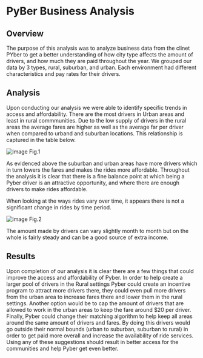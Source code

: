 # PyBer Business Analysis

## Overview
The purpose of this analysis was to analyze business data from the clinet PYber to get a better understanding of how city type affects the amount of drivers, and how much they are paid throughout the year. We grouped our data by 3 types, rural, suburban, and urban. Each environment had different characteristics and pay rates for their drivers.

## Analysis

Upon conducting our analysis we were able to identify specific trends in access and affordability. There are the most drivers in Urban areas and least in rural commmunities. Due to the low supply of drivers in the rural areas the average fares are higher as well as the average far per driver when compared to urband and suburban locations. This relationship is captured in the table below.

![image](https://user-images.githubusercontent.com/91395269/148665590-187538ab-a78d-48c8-aaab-f27a61e1c381.png)
Fig.1

As evidenced above the suburban and urban areas have more drivers which in turn lowers the fares and makes the rides more affordable. Throughout the analysis it is clear that there is a fine balance point at which being a Pyber driver is an attractive opportunity, and where there are enough drivers to make rides affordable.

When looking at the ways rides vary over time, it appears there is not a significant change in rides by time period.

![image](https://user-images.githubusercontent.com/91395269/148665775-622e8f2b-8575-4f4a-8609-073d621c7941.png)
Fig.2

The amount made by drivers can vary slightly month to month but on the whole is fairly steady and can be a good source of extra income.


## Results

Upon completion of our analysis it is clear there are a few things that could improve the access and affordability of Pyber. In order to help create a larger pool of drivers in the Rural settings Pyber could create an incentive program to attract more drivers there, they could even pull more drivers from the urban area to increase fares there and lower them in the rural settings. Another option would be to cap the amount of drivers that are allowed to work in the urban areas to keep the fare around $20 per driver. Finally, Pyber could change their matching algorithm to help keep all areas around the same amount of drivers and fares. By doing this drivers would go outside their normal bounds (urban to suburban, suburban to rural) in order to get paid more overall and increase the availability of ride services. Using any of these suggestions should result in better access for the communities and help Pyber get even better.
